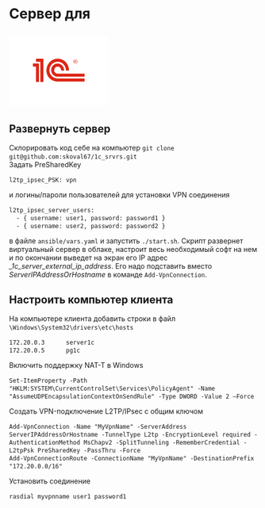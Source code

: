 # Сервер для

![1C docker postgresql](./1s-foto.png "Развертываем сервер для 1С на docker-контейнерах")
---
## Развернуть сервер
Склорировать код себе на компьютер `git clone git@github.com:skoval67/1c_srvrs.git` <br>
Задать PreSharedKey <br>
```
l2tp_ipsec_PSK: vpn
```
и логины/пароли пользователей для установки VPN соединения
```
l2tp_ipsec_server_users:
  - { username: user1, password: password1 }
  - { username: user2, password: password2 }
```
в файле `ansible/vars.yaml` и запустить `./start.sh`. Скрипт развернет виртуальный сервер в облаке, настроит весь необходимый софт на нем и по окончании выведет на экран его IP адрес *_1c_server_external_ip_address*. Его надо подставить вместо *ServerIPAddressOrHostname* в команде `Add-VpnConnection`.

## Настроить компьютер клиента
На компьютере клиента добавить строки в файл `\Windows\System32\drivers\etc\hosts`<br>
```shell
172.20.0.3      server1c
172.20.0.5      pg1c
```
Включить поддержку NAT-T в Windows
```
Set-ItemProperty -Path "HKLM:SYSTEM\CurrentControlSet\Services\PolicyAgent" -Name "AssumeUDPEncapsulationContextOnSendRule" -Type DWORD -Value 2 –Force
```
Создать VPN-подключение L2TP/IPsec с общим ключом
```
Add-VpnConnection -Name "MyVpnName" -ServerAddress ServerIPAddressOrHostname -TunnelType L2tp -EncryptionLevel required -AuthenticationMethod MsChapv2 -SplitTunneling -RememberCredential -L2tpPsk PreSharedKey -PassThru -Force
Add-VpnConnectionRoute -ConnectionName "MyVpnName" -DestinationPrefix "172.20.0.0/16"
```
Установить соединение
```
rasdial myvpnname user1 password1
```
